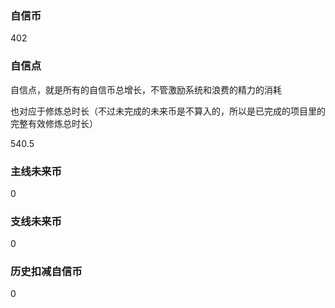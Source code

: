### 自信币
402

### 自信点
自信点，就是所有的自信币总增长，不管激励系统和浪费的精力的消耗

也对应于修炼总时长（不过未完成的未来币是不算入的，所以是已完成的项目里的完整有效修炼总时长）

540.5

### 主线未来币
0

### 支线未来币
0

### 历史扣减自信币
0
